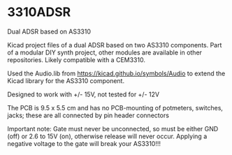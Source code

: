 # 3310ADSR
Dual ADSR based on AS3310

Kicad project files of a dual ADSR based on two AS3310 components. Part of a modular DIY synth project, other modules are available in other repositories. Likely compatible with a CEM3310.

Used the Audio.lib from https://kicad.github.io/symbols/Audio to extend the Kicad library for the AS3310 component.

Designed to work with +/- 15V, not tested for +/- 12V

The PCB is 9.5 x 5.5 cm and has no PCB-mounting of potmeters, switches, jacks; these are all connected by pin header connectors

Important note: Gate must never be unconnected, so must be either GND (off) or 2.6 to 15V (on), otherwise release will never occur. Applying a negative voltage to the gate will break your AS3310!!!
